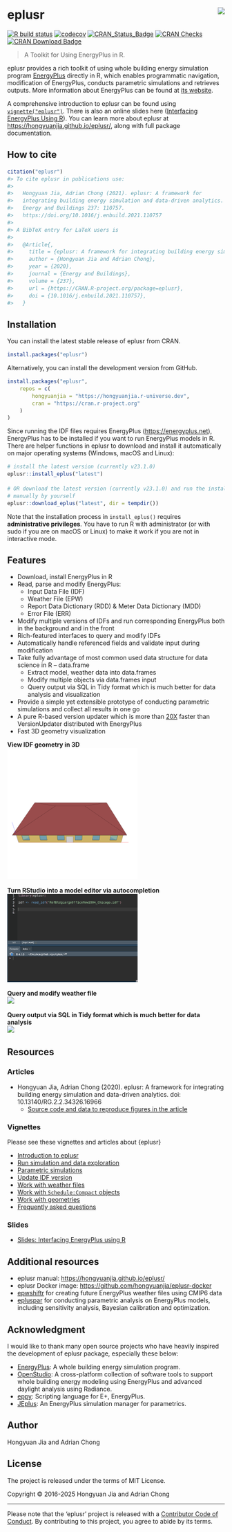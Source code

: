 
<!-- README.md is generated from README.Rmd. Please edit that file -->

# eplusr <img src="man/figures/logo.svg" align="right" />

<!-- badges: start -->

[![R build
status](https://github.com/hongyuanjia/eplusr/workflows/R-CMD-check/badge.svg)](https://github.com/hongyuanjia/eplusr/actions)
[![codecov](https://codecov.io/gh/hongyuanjia/eplusr/branch/master/graph/badge.svg?token=HoBA0Qm6k2)](https://app.codecov.io/gh/hongyuanjia/eplusr)
[![CRAN_Status_Badge](http://www.r-pkg.org/badges/version/eplusr)](https://cran.r-project.org/package=eplusr)
[![CRAN
Checks](https://badges.cranchecks.info/worst/eplusr.svg)](https://badges.cranchecks.info/worst/eplusr.svg)
[![CRAN Download
Badge](https://cranlogs.r-pkg.org/badges/eplusr)](https://cran.r-project.org/package=eplusr)
<!-- badges: end -->

> A Toolkit for Using EnergyPlus in R.

eplusr provides a rich toolkit of using whole building energy simulation
program [EnergyPlus](https://energyplus.net) directly in R, which
enables programmatic navigation, modification of EnergyPlus, conducts
parametric simulations and retrieves outputs. More information about
EnergyPlus can be found at [its website](https://energyplus.net).

A comprehensive introduction to eplusr can be found using
[`vignette("eplusr")`](https://hongyuanjia.github.io/eplusr/articles/eplusr.html).
There is also an online slides here ([Interfacing EnergyPlus Using
R](https://hongyuanjia.github.io/eplusrIntro/)). You can learn more
about eplusr at <https://hongyuanjia.github.io/eplusr/>, along with full
package documentation.

## How to cite

``` r
citation("eplusr")
#> To cite eplusr in publications use:
#> 
#>   Hongyuan Jia, Adrian Chong (2021). eplusr: A framework for
#>   integrating building energy simulation and data-driven analytics.
#>   Energy and Buildings 237: 110757.
#>   https://doi.org/10.1016/j.enbuild.2021.110757
#> 
#> A BibTeX entry for LaTeX users is
#> 
#>   @Article{,
#>     title = {eplusr: A framework for integrating building energy simulation and data-driven analytics},
#>     author = {Hongyuan Jia and Adrian Chong},
#>     year = {2020},
#>     journal = {Energy and Buildings},
#>     volume = {237},
#>     url = {https://CRAN.R-project.org/package=eplusr},
#>     doi = {10.1016/j.enbuild.2021.110757},
#>   }
```

## Installation

You can install the latest stable release of eplusr from CRAN.

``` r
install.packages("eplusr")
```

Alternatively, you can install the development version from GitHub.

``` r
install.packages("eplusr",
    repos = c(
        hongyuanjia = "https://hongyuanjia.r-universe.dev",
        cran = "https://cran.r-project.org"
    )
)
```

Since running the IDF files requires EnergyPlus
(<https://energyplus.net>), EnergyPlus has to be installed if you want
to run EnergyPlus models in R. There are helper functions in eplusr to
download and install it automatically on major operating systems
(Windows, macOS and Linux):

``` r
# install the latest version (currently v23.1.0)
eplusr::install_eplus("latest")

# OR download the latest version (currently v23.1.0) and run the installer
# manually by yourself
eplusr::download_eplus("latest", dir = tempdir())
```

Note that the installation process in `install_eplus()` requires
**administrative privileges**. You have to run R with administrator (or
with sudo if you are on macOS or Linux) to make it work if you are not
in interactive mode.

## Features

- Download, install EnergyPlus in R
- Read, parse and modify EnergyPlus:
  - Input Data File (IDF)
  - Weather File (EPW)
  - Report Data Dictionary (RDD) & Meter Data Dictionary (MDD)
  - Error File (ERR)
- Modify multiple versions of IDFs and run corresponding EnergyPlus both
  in the background and in the front
- Rich-featured interfaces to query and modify IDFs
- Automatically handle referenced fields and validate input during
  modification
- Take fully advantage of most common used data structure for data
  science in R – data.frame
  - Extract model, weather data into data.frames
  - Modify multiple objects via data.frames input
  - Query output via SQL in Tidy format which is much better for data
    analysis and visualization
- Provide a simple yet extensible prototype of conducting parametric
  simulations and collect all results in one go
- A pure R-based version updater which is more than
  [20X](https://hongyuanjia.github.io/eplusr/articles/transition.html)
  faster than VersionUpdater distributed with EnergyPlus
- Fast 3D geometry visualization

**View IDF geometry in 3D**  
<img src="https://github.com/hongyuanjia/eplusr/blob/master/tools/figures/view_geometry.gif?raw=true" width="60%" />

**Turn RStudio into a model editor via autocompletion**  
<img src="https://github.com/hongyuanjia/eplusr/blob/master/tools/figures/autocomplete.gif?raw=true" width="60%" />

**Query and modify weather file**  
<img src="https://github.com/hongyuanjia/eplusr/blob/master/tools/figures/epw.gif?raw=true" width="60%" />

**Query output via SQL in Tidy format which is much better for data
analysis**  
<img src="https://github.com/hongyuanjia/eplusr/blob/master/tools/figures/job.gif?raw=true" width="60%" />

## Resources

### Articles

- Hongyuan Jia, Adrian Chong (2020). eplusr: A framework for integrating
  building energy simulation and data-driven analytics. doi:
  10.13140/RG.2.2.34326.16966
  - [Source code and data to reproduce figures in the
    article](https://github.com/ideas-lab-nus/eplusr-paper)

### Vignettes

Please see these vignettes and articles about {eplusr}

- [Introduction to
  eplusr](https://hongyuanjia.github.io/eplusr/articles/eplusr.html)
- [Run simulation and data
  exploration](https://hongyuanjia.github.io/eplusr/articles/job.html)
- [Parametric
  simulations](https://hongyuanjia.github.io/eplusr/articles/param.html)
- [Update IDF
  version](https://hongyuanjia.github.io/eplusr/articles/transition.html)
- [Work with weather
  files](https://hongyuanjia.github.io/eplusr/articles/epw.html)
- [Work with `Schedule:Compact`
  objects](https://hongyuanjia.github.io/eplusr/articles/schedule.html)
- [Work with
  geometries](https://hongyuanjia.github.io/eplusr/articles/geom.html)
- [Frequently asked
  questions](https://hongyuanjia.github.io/eplusr/articles/faq.html)

### Slides

- [Slides: Interfacing EnergyPlus using
  R](https://hongyuanjia.github.io/eplusrIntro/)

## Additional resources

- eplusr manual: <https://hongyuanjia.github.io/eplusr/>
- eplusr Docker image: <https://github.com/hongyuanjia/eplusr-docker>
- [epwshiftr](https://CRAN.R-project.org/package=epwshiftr) for creating
  future EnergyPlus weather files using CMIP6 data
- [epluspar](https://github.com/hongyuanjia/epluspar) for conducting
  parametric analysis on EnergyPlus models, including sensitivity
  analysis, Bayesian calibration and optimization.

## Acknowledgment

I would like to thank many open source projects who have heavily
inspired the development of eplusr package, especially these below:

- [EnergyPlus](https://energyplus.net): A whole building energy
  simulation program.
- [OpenStudio](https://openstudio.net): A cross-platform collection of
  software tools to support whole building energy modeling using
  EnergyPlus and advanced daylight analysis using Radiance.
- [eppy](https://github.com/santoshphilip/eppy): Scripting language for
  E+, EnergyPlus.
- [JEplus](http://www.jeplus.org): An EnergyPlus simulation manager for
  parametrics.

## Author

Hongyuan Jia and Adrian Chong

## License

The project is released under the terms of MIT License.

Copyright © 2016-2025 Hongyuan Jia and Adrian Chong

------------------------------------------------------------------------

Please note that the ‘eplusr’ project is released with a [Contributor
Code of
Conduct](https://github.com/hongyuanjia/eplusr/blob/master/.github/CODE_OF_CONDUCT.md).
By contributing to this project, you agree to abide by its terms.
